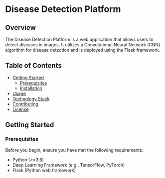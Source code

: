 # Disease Detection Platform

## Overview

The Disease Detection Platform is a web application that allows users to detect diseases in images. It utilizes a Convolutional Neural Network (CNN) algorithm for disease detection and is deployed using the Flask framework.

## Table of Contents

- [Getting Started](#getting-started)
  - [Prerequisites](#prerequisites)
  - [Installation](#installation)
- [Usage](#usage)
- [Technology Stack](#technology-stack)
- [Contributing](#contributing)
- [License](#license)

## Getting Started

### Prerequisites

Before you begin, ensure you have met the following requirements:

- Python (>=3.6)
- Deep Learning Framework (e.g., TensorFlow, PyTorch)
- Flask (Python web framework)


